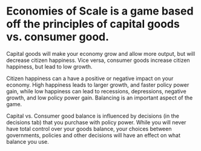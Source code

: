 <html><h1>Economies of Scale is a game based off the principles of capital goods vs. consumer good.</h1> Capital goods will make your economy grow and allow more output, but will decrease citizen happiness. Vice versa, consumer goods increase citizen happiness, but lead to low growth. 

Citizen happiness can a have a positive or negative impact on your economy. High happiness leads to larger growth, and faster policy power gain, while low happiness can lead to recessions, depressions, negative growth, and low policy power gain. Balancing is an important aspect of the game.

Capital vs. Consumer good balance is influenced by decisions (in the decisions tab) that you purchase with policy power. While you will never have total control over your goods balance, your choices between governments, policies and other decisions will have an effect on what balance you use.</html>
